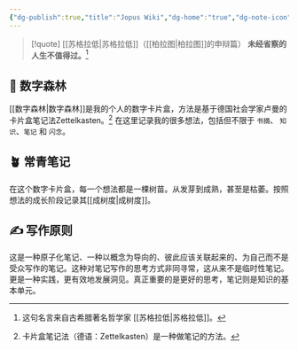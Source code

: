 ```yaml
---
{"dg-publish":true,"title":"Jopus Wiki","dg-home":"true","dg-note-icon":"signpost","dg-pinned":"true","dg-path":"路标/说明.md","permalink":"/路标/说明/","pinned":"true","tags":["gardenEntry"],"dgPassFrontmatter":true,"noteIcon":"signpost","created":"","updated":""}
---
```




> [!quote] [[苏格拉低\|苏格拉低]]（[[柏拉图\|柏拉图]]的申辩篇）
> **未经省察的人生不值得过。**[^1]


## 🌳 数字森林

[[数字森林\|数字森林]]是我的个人的数字卡片盒，方法是基于德国社会学家卢曼的卡片盒笔记法Zettelkasten。[^2] 在这里记录我的很多想法，包括但不限于 `书摘`、 `知识`、`笔记` 和 `闪念`。


## 🪴 常青笔记

在这个数字卡片盒，每一个想法都是一棵树苗。从发芽到成熟，甚至是枯萎。按照想法的成长阶段记录其[[成树度\|成树度]]。


## ✍️ 写作原则

这是一种原子化笔记、一种以概念为导向的、彼此应该关联起来的、为自己而不是受众写作的笔记。这种对笔记写作的思考方式非同寻常，这从来不是临时性笔记。更是一种实践，更有效地发展洞见。真正重要的是更好的思考，笔记则是知识的基本单元。

[^1]: 这句名言来自古希腊著名哲学家 [[苏格拉低\|苏格拉低]]。
[^2]: 卡片盒笔记法（德语：Zettelkasten）是一种做笔记的方法。
